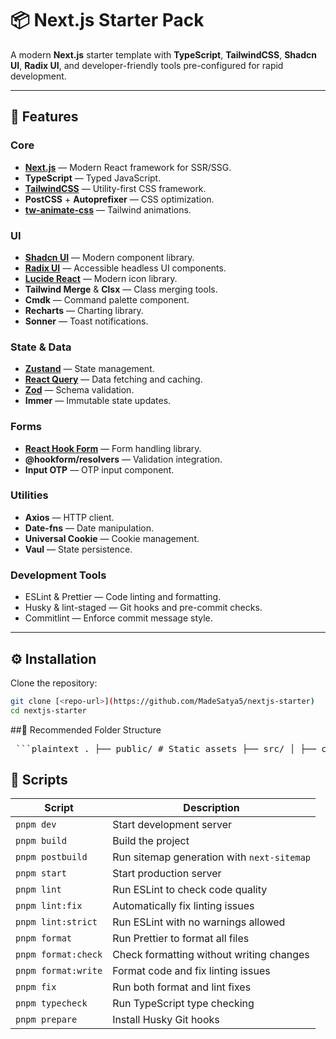 # 📦 Next.js Starter Pack

A modern **Next.js** starter template with **TypeScript**, **TailwindCSS**, **Shadcn UI**, **Radix UI**, and developer-friendly tools pre-configured for rapid development.

---

## 🚀 Features

### Core

- **[Next.js](https://nextjs.org/)** — Modern React framework for SSR/SSG.
- **TypeScript** — Typed JavaScript.
- **[TailwindCSS](https://tailwindcss.com/)** — Utility-first CSS framework.
- **PostCSS** + **Autoprefixer** — CSS optimization.
- **[tw-animate-css](https://github.com/tailwindlabs/tailwindcss-animations)** — Tailwind animations.

### UI

- **[Shadcn UI](https://ui.shadcn.com/)** — Modern component library.
- **[Radix UI](https://www.radix-ui.com/)** — Accessible headless UI components.
- **[Lucide React](https://lucide.dev/)** — Modern icon library.
- **Tailwind Merge** & **Clsx** — Class merging tools.
- **Cmdk** — Command palette component.
- **Recharts** — Charting library.
- **Sonner** — Toast notifications.

### State & Data

- **[Zustand](https://zustand-demo.pmnd.rs/)** — State management.
- **[React Query](https://tanstack.com/query/latest)** — Data fetching and caching.
- **[Zod](https://zod.dev/)** — Schema validation.
- **Immer** — Immutable state updates.

### Forms

- **[React Hook Form](https://react-hook-form.com/)** — Form handling library.
- **@hookform/resolvers** — Validation integration.
- **Input OTP** — OTP input component.

### Utilities

- **Axios** — HTTP client.
- **Date-fns** — Date manipulation.
- **Universal Cookie** — Cookie management.
- **Vaul** — State persistence.

### Development Tools

- ESLint & Prettier — Code linting and formatting.
- Husky & lint-staged — Git hooks and pre-commit checks.
- Commitlint — Enforce commit message style.

---

## ⚙ Installation

Clone the repository:

```bash
git clone [<repo-url>](https://github.com/MadeSatya5/nextjs-starter)
cd nextjs-starter
```

##📂 Recommended Folder Structure
<pre> ```plaintext . ├── public/ # Static assets ├── src/ │ ├── components/ # UI components │ ├── pages/ # Next.js pages │ ├── styles/ # Tailwind/CSS styles │ ├── utils/ # Helper functions │ ├── hooks/ # Custom hooks │ ├── store/ # Zustand store │ └── types/ # TypeScript type definitions ├── .eslintrc.js # ESLint config ├── .prettierrc # Prettier config ├── tailwind.config.js # TailwindCSS config ├── postcss.config.js # PostCSS config ├── tsconfig.json # TypeScript config └── package.json ``` </pre>


## 📜 Scripts

| Script               | Description |
|----------------------|-------------|
| `pnpm dev`          | Start development server |
| `pnpm build`        | Build the project |
| `pnpm postbuild`    | Run sitemap generation with `next-sitemap` |
| `pnpm start`        | Start production server |
| `pnpm lint`         | Run ESLint to check code quality |
| `pnpm lint:fix`     | Automatically fix linting issues |
| `pnpm lint:strict`  | Run ESLint with no warnings allowed |
| `pnpm format`       | Run Prettier to format all files |
| `pnpm format:check` | Check formatting without writing changes |
| `pnpm format:write` | Format code and fix linting issues |
| `pnpm fix`          | Run both format and lint fixes |
| `pnpm typecheck`    | Run TypeScript type checking |
| `pnpm prepare`      | Install Husky Git hooks |

